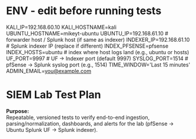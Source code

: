 # ENV - edit before running tests
KALI_IP=192.168.60.10
KALI_HOSTNAME=kali
UBUNTU_HOSTNAME=mikeyt-ubuntu
UBUNTU_IP=192.168.61.10    # forwarder host / Splunk host (if same as indexer)
INDEXER_IP=192.168.61.10   # Splunk indexer IP (replace if different)
INDEX_PFSENSE=pfsense
INDEX_HOSTS=ubuntu         # index where host logs land (e.g., ubuntu or hosts)
UF_PORT=9997               # UF -> Indexer port (default 9997)
SYSLOG_PORT=1514           # pfSense -> Splunk syslog port (e.g., 1514)
TIME_WINDOW='Last 15 minutes'
ADMIN_EMAIL=you@example.com


# SIEM Lab Test Plan

**Purpose:**  
Repeatable, versioned tests to verify end-to-end ingestion, parsing/normalization, dashboards, and alerts for the lab (pfSense → Ubuntu Splunk UF → Splunk indexer).